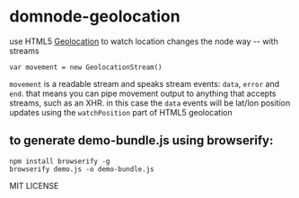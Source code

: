 # domnode-geolocation

use HTML5 [Geolocation](https://developer.mozilla.org/en/Using_geolocation) to watch location changes the node way -- with streams

    var movement = new GeolocationStream()

`movement` is a readable stream and speaks stream events: `data`, `error` and `end`. that means you can pipe movement output to anything that accepts streams, such as an XHR. in this case the `data` events will be lat/lon position updates using the `watchPosition` part of HTML5 geolocation

## to generate demo-bundle.js using browserify:

    npm install browserify -g
    browserify demo.js -o demo-bundle.js


MIT LICENSE